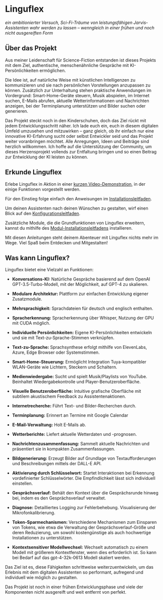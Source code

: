 # Linguflex

*ein ambitionierter Versuch, Sci-Fi-Träume von leistungsfähigen Jarvis-Assistenten wahr werden zu lassen – wenngleich in einer frühen und noch nicht ausgereiften Form*

## Über das Projekt

Aus meiner Leidenschaft für Science-Fiction entstanden ist dieses Projekts mit dem Ziel, authentische, menschenähnliche Gespräche mit KI-Persönlichkeiten ermöglichen.

Die Idee ist, auf natürliche Weise mit künstlichen Intelligenzen zu kommunizieren und sie nach persönlichen Vorstellungen anzupassen zu können. Zusätzlich zur Unterhaltung stehen praktische Anwendungen im Vordergrund: Smart-Home-Geräte steuern, Musik abspielen, im Internet suchen, E-Mails abrufen, aktuelle Wetterinformationen und Nachrichten anzeigen, bei der Terminplanung unterstützen und Bilder suchen oder generieren.

Das Projekt steckt noch in den Kinderschuhen, doch das Ziel rückt mit jedem Entwicklungsschritt näher. Ich lade euch ein, euch in diesem digitalen Umfeld umzusehen und mitzuwirken – ganz gleich, ob ihr einfach nur eine innovative KI-Erfahrung sucht oder selbst Entwickler seid und das Projekt weiter voranbringen möchtet. Alle Anregungen, Ideen und Beiträge sind herzlich willkommen. Ich hoffe auf die Unterstützung der Community, um dieses Herzensprojekt vollends zur Entfaltung bringen und so einen Beitrag zur Entwicklung der KI leisten zu können.

## Erkunde Linguflex

Erlebe Linguflex in Aktion in einer [kurzen Video-Demonstration](https://www.youtube.com/watch?v=obYUkYrcAw0&t=26s), in der einige Funktionen vorgestellt werden.

Für den Einstieg folge einfach den Anweisungen im [Installationsleitfaden](https://github.com/KoljaB/Linguflex/blob/main/docs/install.md).

Um deinen Assistenten nach deinen Wünschen zu gestalten, wirf einen Blick auf den [Konfigurationsleitfaden](https://github.com/KoljaB/Linguflex/blob/main/docs/config.md).

Zusätzliche Module, die die Grundfunktionen von Linguflex erweitern, kannst du mithilfe des [Modul-Installationsleitfadens](https://github.com/KoljaB/Linguflex/blob/main/docs/modules.md) installieren.

Mit diesen Anleitungen steht deinem Abenteuer mit Linguflex nichts mehr im Wege. Viel Spaß beim Entdecken und Mitgestalten!

## Was kann Linguflex?

Linguflex bietet eine Vielzahl an Funktionen:

- **Konversations-KI:** Natürliche Gespräche basierend auf dem OpenAI GPT-3.5-Turbo-Modell, mit der Möglichkeit, auf GPT-4 zu skalieren.

- **Modulare Architektur:** Plattform zur einfachen Entwicklung eigener Zusatzmodule.

- **Mehrsprachigkeit:** Sprachdateien für deutsch und englisch enthalten.

- **Spracherkennung:** Spracherkennung über Whisper, Nutzung der GPU mit CUDA möglich.

- **Individuelle Persönlichkeiten:** Eigene KI-Persönlichkeiten entwickeln und sie mit Text-zu-Sprache-Stimmen verknüpfen.

- **Text-zu-Sprache:** Sprachsynthese erfolgt mithilfe von ElevenLabs, Azure, Edge Browser oder Systemstimmen.

- **Smart-Home-Steuerung:** Ermöglicht Integration Tuya-kompatibler WLAN-Geräte wie Lichtern, Steckern und Schaltern.

- **Medienwiedergabe:** Sucht und spielt Musik/Playlists von YouTube. Beinhaltet Wiedergabekontrolle und Player-Benutzeroberfläche.

- **Visuelle Benutzeroberfläche:** Intuitive grafische Oberfläche mit subtilem akustischem Feedback zu Assistentenaktionen.

- **Internetrecherche:** Führt Text- und Bilder-Recherchen durch.

- **Terminplanung:** Erinnert an Termine mit Google Calendar

- **E-Mail-Verwaltung:** Holt E-Mails ab.

- **Wetterberichte:** Liefert aktuelle Wetterdaten und -prognosen.

- **Nachrichtenzusammenfassung:** Sammelt aktuelle Nachrichten und präsentiert sie in kompakten Zusammenfassungen.

- **Bildgenerierung:** Erzeugt Bilder auf Grundlage von Textaufforderungen und Beschreibungen mittels der DALL-E API.

- **Aktivierung durch Schlüsselwort:** Startet Interaktionen bei Erkennung vordefinierter Schlüsselwörter. Die Empfindlichkeit lässt sich individuell einstellen.

- **Gesprächsverlauf:** Behält den Kontext über die Gesprächsrunde hinweg bei, indem es den Gesprächsverlauf verwaltet.

- **Diagnose:** Detailliertes Logging zur Fehlerbehebung. Visualisierung der Mikrofonkalibrierung.

- **Token-Sparmechanismen:** Verschiedene Mechanismen zum Einsparen von Tokens, wie etwa die Verwaltung der Gesprächsverlauf-Größe und deren Reduzierung, um sowohl kostengünstige als auch hochwertige Installationen zu unterstützen.

- **Kontextsensitiver Modellwechsel:** Wechselt automatisch zu einem Modell mit größerem Kontextfenster, wenn dies erforderlich ist. So kann bei Bedarf auf das gpt-4-32k-0613 Modell skaliert werden.

Das Ziel ist es, diese Fähigkeiten schrittweise weiterzuentwickeln, um das Erlebnis mit dem digitalen Assistenten so performant, aufregend und individuell wie möglich zu gestalten.  

Das Projekt ist noch in einer frühen Entwicklungsphase und viele der Komponenten nicht ausgereift und weit entfernt von perfekt.
